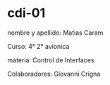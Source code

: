 # cdi-01
nombre y apellido: Matias Caram 

Curso: 4° 2° avionica 

materia: Control de Interfaces 

Colaboradores: Giovanni Crigna
